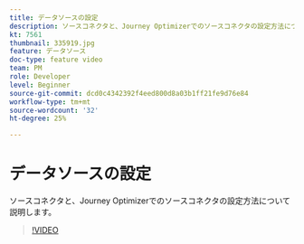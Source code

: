 ```yaml
---
title: データソースの設定
description: ソースコネクタと、Journey Optimizerでのソースコネクタの設定方法について説明します。
kt: 7561
thumbnail: 335919.jpg
feature: データソース
doc-type: feature video
team: PM
role: Developer
level: Beginner
source-git-commit: dcd0c4342392f4eed800d8a03b1ff21fe9d76e84
workflow-type: tm+mt
source-wordcount: '32'
ht-degree: 25%

---
```



# データソースの設定

ソースコネクタと、Journey Optimizerでのソースコネクタの設定方法について説明します。

>[!VIDEO](https://video.tv.adobe.com/v/335919?quality=12)


